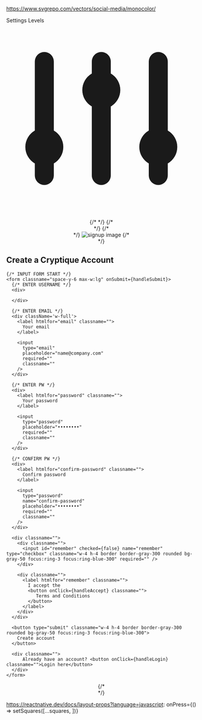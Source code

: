 https://www.svgrepo.com/vectors/social-media/monocolor/

Settings Levels
        <a href="#" className="inline-flex justify-center p-2 text-gray-500 rounded cursor-pointer hover:text-gray-900 hover:bg-gray-100 dark:hover:bg-gray-700 dark:hover:text-white">
          <svg className="w-6 h-6" fill="currentColor" viewBox="0 0 20 20" xmlns="http://www.w3.org/2000/svg">
            <path d="M5 4a1 1 0 00-2 0v7.268a2 2 0 000 3.464V16a1 1 0 102 0v-1.268a2 2 0 000-3.464V4zM11 4a1 1 0 10-2 0v1.268a2 2 0 000 3.464V16a1 1 0 102 0V8.732a2 2 0 000-3.464V4zM16 3a1 1 0 011 1v7.268a2 2 0 010 3.464V16a1 1 0 11-2 0v-1.268a2 2 0 010-3.464V4a1 1 0 011-1z"></path>
          </svg>
        </a>





<div align='center' classname="border-black" style={{ maxWidth: '900 px'}}>
{/* <!-- Card --> */}
{/* <div classname="pl-8" style={{ height: '600px', width: '700 px'}} > */}
  {/* <div classname="pl-8 bg-white " style={{ maxWidth: '400 px'}}> */}
    <img classname="" src={RegisterImage} alt="signup image" style={{ height: '600px', width: '300 px'}}/>
  {/* </div> */}

  <div align="left" classname="flex justify-center w-full h-full px-4 overflow-y-auto" style={{ height: '600px', maxWidth: '300 px'}}>
    <h2 classname="">
      Create a Cryptique Account
    </h2>

    {/* INPUT FORM START */}
    <form classname="space-y-6 max-w:lg" onSubmit={handleSubmit}>
      {/* ENTER USERNAME */}
      <div>

      </div>

      {/* ENTER EMAIL */}
      <div className='w-full'>
        <label htmlfor="email" classname="">
          Your email
        </label>
        
        <input 
          type="email" 
          placeholder="name@company.com" 
          required="" 
          classname="" 
        />
      </div>

      {/* ENTER PW */}
      <div>
        <label htmlfor="password" classname="">
          Your password
        </label>

        <input
          type="password" 
          placeholder="••••••••" 
          required="" 
          classname="" 
        />
      </div>

      {/* CONFIRM PW */}
      <div>
        <label htmlfor="confirm-password" classname="">
          Confirm password
        </label>

        <input 
          type="password" 
          name="confirm-password" 
          placeholder="••••••••" 
          required="" 
          classname="" 
        />
      </div>

      <div classname="">
        <div classname="">
          <input id="remember" checked={false} name="remember" type="checkbox" classname="w-4 h-4 border border-gray-300 rounded bg-gray-50 focus:ring-3 focus:ring-blue-300" required="" />
        </div>

        <div classname="">
          <label htmlfor="remember" classname="">
            I accept the 
            <button onClick={handleAccept} classname="">
               Terms and Conditions
            </button>
          </label>
        </div>
      </div>

      <button type="submit" classname="w-4 h-4 border border-gray-300 rounded bg-gray-50 focus:ring-3 focus:ring-blue-300">
        Create account
      </button>
      
      <div classname="">
          Already have an account? <button onClick={handleLogin} classname="">Login here</button>
      </div>
    </form>
  </div>
{/* </div> */}
</div>



https://reactnative.dev/docs/layout-props?language=javascript: onPress={() => setSquares([...squares, <Square />])}
